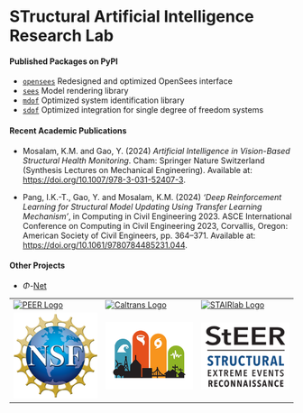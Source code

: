 # STructural Artificial Intelligence Research Lab


#### Published Packages on PyPI

- [`opensees`](https://pypi.org/project/opensees) Redesigned and optimized OpenSees interface
- [`sees`](https://pypi.org/project/sees) Model rendering library
- [`mdof`](https://pypi.org/project/mdof) Optimized system identification library
- [`sdof`](https://pypi.org/project/sdof) Optimized integration for single degree of freedom systems

#### Recent Academic Publications

- Mosalam, K.M. and Gao, Y. (2024) *Artificial Intelligence in Vision-Based Structural Health Monitoring*. Cham: Springer Nature Switzerland (Synthesis Lectures on Mechanical Engineering). Available at: https://doi.org/10.1007/978-3-031-52407-3.

- Pang, I.K.-T., Gao, Y. and Mosalam, K.M. (2024) *‘Deep Reinforcement Learning for Structural Model Updating Using Transfer Learning Mechanism’*, in Computing in Civil Engineering 2023. ASCE International Conference on Computing in Civil Engineering 2023, Corvallis, Oregon: American Society of Civil Engineers, pp. 364–371. Available at: https://doi.org/10.1061/9780784485231.044.

#### Other Projects

- $\Phi$-[Net](https://apps.peer.berkeley.edu/phi-net/)

<table align="center">
<tr>

  <td>
    <a href="https://peer.berkeley.edu">
    <img src="https://raw.githubusercontent.com/claudioperez/sdof/master/docs/assets/peer-black-300.png"
         alt="PEER Logo" width="200"/>
    </a>
  </td>

  <td>
    <a href="https://dot.ca.gov/">
    <img src="https://raw.githubusercontent.com/claudioperez/sdof/master/docs/assets/Caltrans.svg.png"
         alt="Caltrans Logo" width="200"/>
    </a>
  </td>

  <td>
    <a href="https://github.com/STAIRlab">
    <img src="https://raw.githubusercontent.com/claudioperez/sdof/master/docs/assets/stairlab.svg"
         alt="STAIRlab Logo" width="200"/>
    </a>
  </td>
 
 </tr>
<tr>

  <td>
    <a href="https://nsf.gov/">
    <img src="https://raw.githubusercontent.com/STAIRlab/.github/master/profile/assets/NSF_4-Color_bitmap_Logo.png"
         alt="NSF Logo" width="200"/>
    </a>
  </td>

  <td>
    <a href="https://steer.network">
    <img src="https://raw.githubusercontent.com/STAIRlab/.github/master/profile/assets/StEER-logo_thumb-2_lg.png"
         alt="StEER Logo" width="200"/>
    </a>
  </td>

  <td>
    <a href="https://nsf.gov/">
    <img src="https://raw.githubusercontent.com/STAIRlab/.github/master/profile/assets/StEER-logo_words only.png"
         alt="NSF Logo" width="200"/>
    </a>
  </td>
 
 </tr>
</table>

